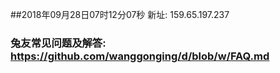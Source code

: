 ##2018年09月28日07时12分07秒 新址: 159.65.197.237
### 兔友常见问题及解答: https://github.com/wanggonging/d/blob/w/FAQ.md
